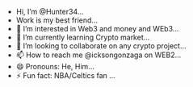 - Hi, I’m @Hunter34...
- Work is my best friend...
- 👀 I’m interested in Web3 and money and WEb3...
- 🌱 I’m currently learning Crypto market...
- 💞️ I’m looking to collaborate on any crypto project...
- 📫 How to reach me @icksongonzaga on WEB2...
- 😄 Pronouns: He, Him...
- ⚡ Fun fact: NBA/Celtics fan ...

<!---
Hunter3407/Hunter3407 is a ✨ special ✨ repository because its `README.md` (this file) appears on your GitHub profile.
You can click the Preview link to take a look at your changes.
--->
